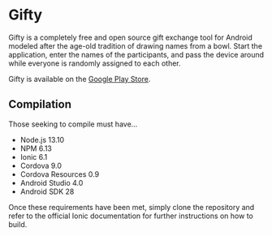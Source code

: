 # Gifty
Gifty is a completely free and open source gift exchange tool for Android
modeled after the age-old tradition of drawing names from a bowl. Start the
application, enter the names of the participants, and pass the device around
while everyone is randomly assigned to each other.

Gifty is available on the [Google Play Store][1].

## Compilation
Those seeking to compile must have...

- Node.js 13.10
- NPM 6.13
- Ionic 6.1
- Cordova 9.0
- Cordova Resources 0.9
- Android Studio 4.0
- Android SDK 28

Once these requirements have been met, simply clone the repository and refer to
the official Ionic documentation for further instructions on how to build.

[1]: https://play.google.com/store/apps/details?id=me.stevenortiz.gifty "Gifty"
